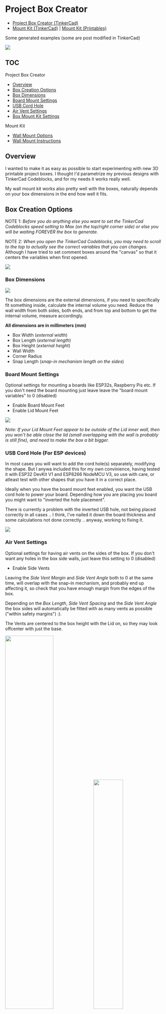 # Project Box Creator

* [Project Box Creator (TinkerCad)](https://www.tinkercad.com/codeblocks/4ruEYPK78RS)
* [Mount Kit (TinkerCad)](https://www.tinkercad.com/things/9wCn1o8V80X) | [Mount Kit (Printables)](https://www.printables.com/model/277210-mount-kit)

Some generated examples (some are post modified in TinkerCad)

![](box-examples.jpg)

## TOC

Project Box Creator

* [Overview](#overview)
* [Box Creation Options](#box-creation-options)
* [Box Dimensions](#box-dimensions)
* [Board Mount Settings](#board-mount-settings)
* [USB Cord Hole](#usb-cord-hole)
* [Air Vent Settings](#air-vent-settings)
* [Box Mount Kit Settings](#box-mount-kit-settings)

Mount Kit
* [Wall Mount Options](#wall-mount-options)
* [Wall Mount Instructions](#wall-mount-instructions)

## Overview

I wanted to make it as easy as possible to start experimenting with new 3D printable project boxes. I thought I'd parametrize my previous designs with TinkerCad Codeblocks, and for my needs it works really well.

My wall mount kit works also pretty well with the boxes, naturally depends on your box dimensions in the end how well it fits.

## Box Creation Options

NOTE 1: *Before you do anything else you want to set the TinkerCad Codeblocks speed setting to Max (on the top/right corner side) or else you will be waiting FOREVER the box to generate.*

NOTE 2: *When you open the TinkerCad Codeblocks, you may need to scroll to the top to actually see the correct variables that you can changes.* Although I have tried to set comment boxes around the "canvas" so that it centers the variables when first opened.

![](all-box-settings.png)

### Box Dimensions
![](settings-overview.png)

The box dimensions are the external dimensions, if you need to specifically fit something inside, calculate the internal volume you need. Reduce the wall width from both sides, both ends, and from top and bottom to get the internal volume, measure accordingly.


**All dimensions are in millimeters (mm)**

* Box Width (*external width*)
* Box Length (*external length*)
* Box Height (*external height*)
* Wall Width
* Corner Radius
* Snap Length (*snap-in mechanism length on the sides*)

### Board Mount Settings

Optional settings for mounting a boards like ESP32s, Raspberry Pis etc. If you don't need the board mounting just leave leave the "board mount variables" to 0 (disabled)
* Enable Board Mount Feet
* Enable Lid Mount Feet

![](mount-settings.png)

*Note: If your Lid Mount Feet appear to be outside of the Lid inner wall, then you won't be able close the lid (small overlapping with the wall is probably is still fine), and need to make the box a bit bigger.*

### USB Cord Hole (For ESP devices)

In most cases you will want to add the cord hole(s) separately, modifying the shape. But I anywa included this for my own convinience, having tested it with ESP32 DevKit V1 and ESP8266 NodeMCU V3, so use with care, or atleast test with other shapes that you have it in a correct place.

Ideally when you have the board mount feet enabled, you want the USB cord hole to power your board. Depending how you are placing you board you might want to "inverted the hole placement".

There is currently a problem with the inverted USB hole, not being placed correctly in all cases .. I think, I've nailed it down the board thickness and some calculations not done correctly .. anyway, working to fixing it.

![](usb-holes.png)

### Air Vent Settings

Optional settings for having air vents on the sides of the box. If you don't want any holes in the box side walls, just leave this setting to 0 (disabled)
* Enable Side Vents

Leaving the *Side Vent Margin* and *Side Vent Angle* both to 0 at the same time, will overlap with the snap-in mechanism, and probably end up affecting it, so check that you have enough margin from the edges of the box.

Depending on the *Box Length*, *Side Vent Spacing* and the *Side Vent Angle* the box sides will automatically be fitted with as many vents as possible ("within safety margins") :).

The Vents are centered to the box height with the Lid on, so they may look offcenter with just the base.

<p float="left"> <img src="side-vent-settings.png" width="55.5%" /> <img src="side-vents.png" width="43.5%" /> </p> 

### Box Mount Kit Settings

There are 3 different positions for the mount kit, you can enable each individually, all, or none. Depending on the box placement, you may get a better ranges with some of the options.

![](mount-kit-settings.png)

To use the mount kit you need an M3 screw or a #6-32 screw (standard computer case screw), and what ever wall screws you may need.

## Mount Kit

### Wall Mount Options

![](mounting-options.png)

### Wall Mount Instructions

![](wall-mounting.png)
